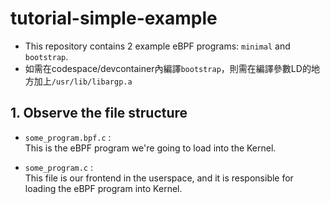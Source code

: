 # tutorial-simple-example

- This repository contains 2 example eBPF programs: `minimal` and `bootstrap`.
- 如需在codespace/devcontainer內編譯`bootstrap`，則需在編譯參數LD的地方加上`/usr/lib/libargp.a`

## 1. Observe the file structure
- `some_program.bpf.c` :  
  This is the eBPF program we're going to load into the Kernel.

- `some_program.c` :  
  This file is our frontend in the userspace, and it is responsible for loading the eBPF program into Kernel.
